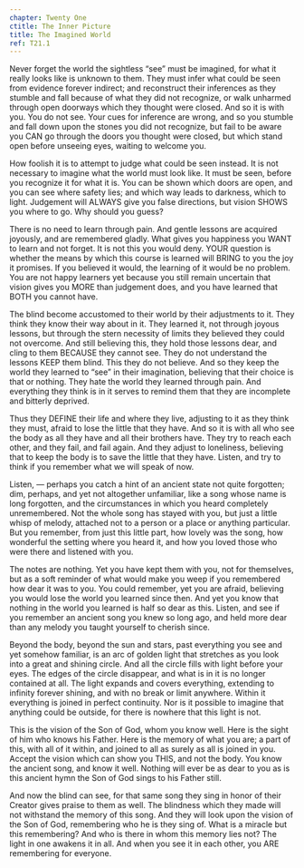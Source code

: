 ```yaml
---
chapter: Twenty One
ctitle: The Inner Picture
title: The Imagined World
ref: T21.1
---
```


Never forget the world the sightless “see” must be imagined, for what it
really looks like is unknown to them. They must infer what could be seen
from evidence forever indirect; and reconstruct their inferences as they
stumble and fall because of what they did not
recognize, or walk unharmed through open doorways which they thought
were closed. And so it is with you. You do not see. Your cues for
inference are wrong, and so you stumble and fall down upon the stones
you did not recognize, but fail to be aware you CAN go through the doors
you thought were closed, but which stand open before unseeing eyes,
waiting to welcome you.

How foolish it is to attempt to judge what could be seen instead. It is
not necessary to imagine what the world must look like. It must be seen,
before you recognize it for what it is. You can be shown which doors are
open, and you can see where safety lies; and which way leads to
darkness, which to light. Judgement will ALWAYS give you false
directions, but vision SHOWS you where to go. Why should you guess?

There is no need to learn through pain. And gentle lessons are acquired
joyously, and are remembered gladly. What gives you happiness you WANT
to learn and not forget. It is not this you would deny. YOUR question is
whether the means by which this course is learned will BRING to you the
joy it promises. If you believed it would, the learning of it would be
no problem. You are not happy learners yet because you still remain
uncertain that vision gives you MORE than judgement does, and you have
learned that BOTH you cannot have.

The blind become accustomed to their world by their adjustments to it.
They think they know their way about in it. They learned it, not through
joyous lessons, but through the stern necessity of limits they believed
they could not overcome. And still believing this, they hold those
lessons dear, and cling to them BECAUSE they cannot see. They do not
understand the lessons KEEP them blind. This they do not believe. And so
they keep the world they learned to “see” in their imagination,
believing that their choice is that or nothing. They hate the world they
learned through pain. And everything they think is in it serves to
remind them that they are incomplete and bitterly deprived.

Thus they DEFINE their life and where they live, adjusting to it as they
think they must, afraid to lose the little that they have. And so it is
with all who see the body as all they have and all their brothers have.
They try to reach each other, and they fail, and fail again. And
they adjust to loneliness, believing that to keep the body is to save
the little that they have. Listen, and try to think if you remember what
we will speak of now.

Listen, — perhaps you catch a hint of an ancient state not quite
forgotten; dim, perhaps, and yet not altogether unfamiliar, like a song
whose name is long forgotten, and the circumstances in which you heard
completely unremembered. Not the whole song has stayed with you, but
just a little whisp of melody, attached not to a person or a place or
anything particular. But you remember, from just this little part, how
lovely was the song, how wonderful the setting where you heard it, and
how you loved those who were there and listened with you.

The notes are nothing. Yet you have kept them with you, not for
themselves, but as a soft reminder of what would make you weep if you
remembered how dear it was to you. You could remember, yet you are
afraid, believing you would lose the world you learned since then. And
yet you know that nothing in the world you learned is half so dear as
this. Listen, and see if you remember an ancient song you knew so long
ago, and held more dear than any melody you taught yourself to cherish
since.

Beyond the body, beyond the sun and stars, past everything you see and
yet somehow familiar, is an arc of golden light that stretches as you
look into a great and shining circle. And all the circle fills with
light before your eyes. The edges of the circle disappear, and what is
in it is no longer contained at all. The light expands and covers
everything, extending to infinity forever shining, and with no break or
limit anywhere. Within it everything is joined in perfect continuity.
Nor is it possible to imagine that anything could be outside, for there
is nowhere that this light is not.

This is the vision of the Son of God, whom you know well. Here is the
sight of him who knows his Father. Here is the memory of what you are; a
part of this, with all of it within, and joined to all as surely as all
is joined in you. Accept the vision which can show you THIS, and not the
body. You know the ancient song, and know it well. Nothing will ever be
as dear to you as is this ancient hymn the Son of God sings to his
Father still.

And now the blind can see, for that same song they sing in honor
of their Creator gives praise to them as well. The blindness which they
made will not withstand the memory of this song. And they will look upon
the vision of the Son of God, remembering who he is they sing of. What
is a miracle but this remembering? And who is there in whom this memory
lies not? The light in one awakens it in all. And when you see it in
each other, you ARE remembering for everyone.


